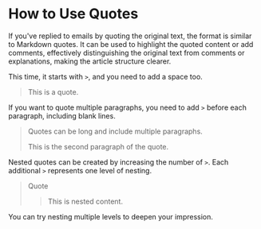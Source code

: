 # How to Use Quotes

If you've replied to emails by quoting the original text, the format is similar to Markdown quotes. It can be used to highlight the quoted content or add comments, effectively distinguishing the original text from comments or explanations, making the article structure clearer.

This time, it starts with `>`, and you need to add a space too.

> This is a quote.

If you want to quote multiple paragraphs, you need to add `>` before each paragraph, including blank lines.

> Quotes can be long and include multiple paragraphs.
>
> This is the second paragraph of the quote.

Nested quotes can be created by increasing the number of `>`. Each additional `>` represents one level of nesting.

> Quote
>>
>> This is nested content.

You can try nesting multiple levels to deepen your impression.
